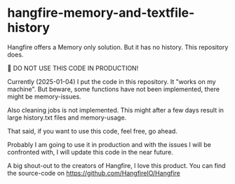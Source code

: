 # hangfire-memory-and-textfile-history
Hangfire offers a Memory only solution. But it has no history. This repository does.

🚧 DO NOT USE THIS CODE IN PRODUCTION!

Currently (2025-01-04) I put the code in this repository. It "works on my machine". But beware, some functions have not been implemented, there might be memory-issues.

Also cleaning jobs is not implemented. This might after a few days result in large history.txt files and memory-usage. 

That said, if you want to use this code, feel free, go ahead. 

Probably I am going to use it in production and with the issues I will be confronted with, I will update this code in the near future.



A big shout-out to the creators of Hangfire, I love this product. You can find the source-code on https://github.com/HangfireIO/Hangfire
